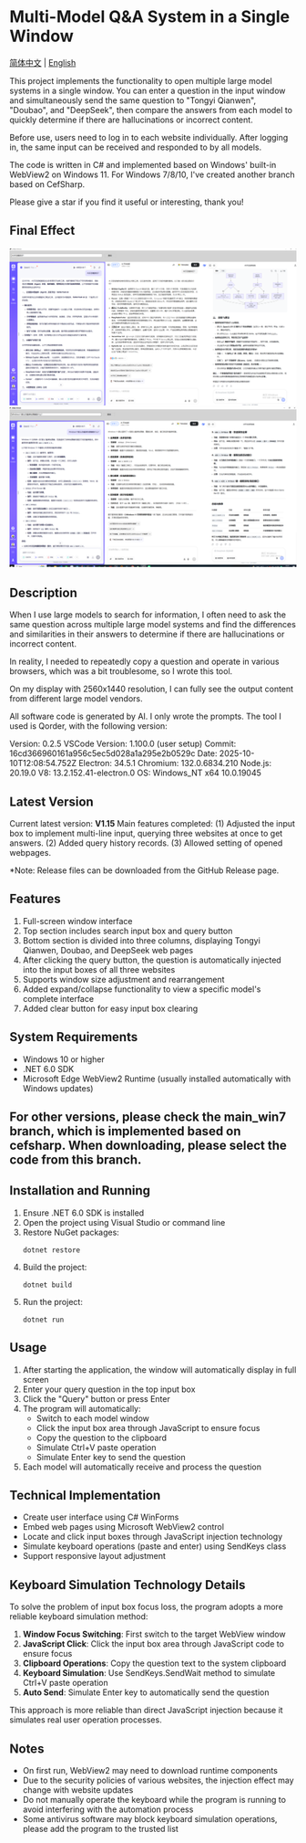 # Multi-Model Q&A System in a Single Window

[简体中文](README_CN.md) | [English](README.md)

This project implements the functionality to open multiple large model systems in a single window. You can enter a question in the input window and simultaneously send the same question to "Tongyi Qianwen", "Doubao", and "DeepSeek", then compare the answers from each model to quickly determine if there are hallucinations or incorrect content.

Before use, users need to log in to each website individually. After logging in, the same input can be received and responded to by all models.

The code is written in C# and implemented based on Windows' built-in WebView2 on Windows 11. For Windows 7/8/10, I've created another branch based on CefSharp.

Please give a star if you find it useful or interesting, thank you!

## Final Effect

![Final Effect](img/最终效果.png)
![Final Effect2](img/最终效果2.png)

## Description
When I use large models to search for information, I often need to ask the same question across multiple large model systems and find the differences and similarities in their answers to determine if there are hallucinations or incorrect content.

In reality, I needed to repeatedly copy a question and operate in various browsers, which was a bit troublesome, so I wrote this tool.

On my display with 2560x1440 resolution, I can fully see the output content from different large model vendors.

All software code is generated by AI. I only wrote the prompts. The tool I used is Qorder, with the following version:

Version: 0.2.5
VSCode Version: 1.100.0 (user setup)
Commit: 16cd366960161a956c5ec5d028a1a295e2b0529c
Date: 2025-10-10T12:08:54.752Z
Electron: 34.5.1
Chromium: 132.0.6834.210
Node.js: 20.19.0
V8: 13.2.152.41-electron.0
OS: Windows_NT x64 10.0.19045

## Latest Version

Current latest version: **V1.15**
Main features completed:
(1) Adjusted the input box to implement multi-line input, querying three websites at once to get answers.
(2) Added query history records.
(3) Allowed setting of opened webpages.

*Note: Release files can be downloaded from the GitHub Release page.

## Features

1. Full-screen window interface
2. Top section includes search input box and query button
3. Bottom section is divided into three columns, displaying Tongyi Qianwen, Doubao, and DeepSeek web pages
4. After clicking the query button, the question is automatically injected into the input boxes of all three websites
5. Supports window size adjustment and rearrangement
6. Added expand/collapse functionality to view a specific model's complete interface
7. Added clear button for easy input box clearing

## System Requirements

- Windows 10 or higher
- .NET 6.0 SDK
- Microsoft Edge WebView2 Runtime (usually installed automatically with Windows updates)

##  For other versions, please check the main_win7 branch, which is implemented based on cefsharp. When downloading, please select the code from this branch.

## Installation and Running

1. Ensure .NET 6.0 SDK is installed
2. Open the project using Visual Studio or command line
3. Restore NuGet packages:
   ```
   dotnet restore
   ```
4. Build the project:
   ```
   dotnet build
   ```
5. Run the project:
   ```
   dotnet run
   ```

## Usage

1. After starting the application, the window will automatically display in full screen
2. Enter your query question in the top input box
3. Click the "Query" button or press Enter
4. The program will automatically:
   - Switch to each model window
   - Click the input box area through JavaScript to ensure focus
   - Copy the question to the clipboard
   - Simulate Ctrl+V paste operation
   - Simulate Enter key to send the question
5. Each model will automatically receive and process the question

## Technical Implementation

- Create user interface using C# WinForms
- Embed web pages using Microsoft WebView2 control
- Locate and click input boxes through JavaScript injection technology
- Simulate keyboard operations (paste and enter) using SendKeys class
- Support responsive layout adjustment

## Keyboard Simulation Technology Details

To solve the problem of input box focus loss, the program adopts a more reliable keyboard simulation method:

1. **Window Focus Switching**: First switch to the target WebView window
2. **JavaScript Click**: Click the input box area through JavaScript code to ensure focus
3. **Clipboard Operations**: Copy the question text to the system clipboard
4. **Keyboard Simulation**: Use SendKeys.SendWait method to simulate Ctrl+V paste operation
5. **Auto Send**: Simulate Enter key to automatically send the question

This approach is more reliable than direct JavaScript injection because it simulates real user operation processes.

## Notes

- On first run, WebView2 may need to download runtime components
- Due to the security policies of various websites, the injection effect may change with website updates
- Do not manually operate the keyboard while the program is running to avoid interfering with the automation process
- Some antivirus software may block keyboard simulation operations, please add the program to the trusted list